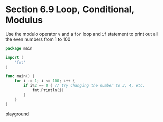 # Section 6.9 Loop, Conditional, Modulus

Use the modulo operator `%`  and a `for` loop and `if` statement to print out all the even numbers from 1 to 100

```go
package main

import (
	"fmt"
)

func main() {
	for i := 1; i <= 100; i++ {
		if i%2 == 0 { // try changing the number to 3, 4, etc.
			fmt.Println(i)
		}
	}
}
```

[playground](https://play.golang.org/p/mhwuHNMCEF)

